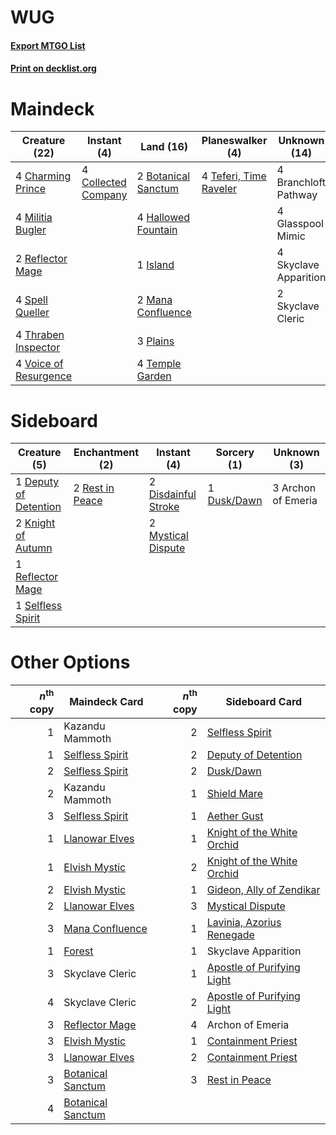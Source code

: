 # WUG

#### [Export MTGO List](../collection/WUG/WUG.txt)
#### [Print on decklist.org](http://decklist.org/?deckmain=2%09Botanical%20Sanctum%0A4%09Branchloft%20Pathway%0A4%09Charming%20Prince%0A4%09Collected%20Company%0A4%09Glasspool%20Mimic%0A4%09Hallowed%20Fountain%0A1%09Island%0A2%09Mana%20Confluence%0A4%09Militia%20Bugler%0A3%09Plains%0A2%09Reflector%20Mage%0A4%09Skyclave%20Apparition%0A2%09Skyclave%20Cleric%0A4%09Spell%20Queller%0A4%09Teferi,%20Time%20Raveler%0A4%09Temple%20Garden%0A4%09Thraben%20Inspector%0A4%09Voice%20of%20Resurgence&deckside=3%09Archon%20of%20Emeria%0A1%09Deputy%20of%20Detention%0A2%09Disdainful%20Stroke%0A1%09Dusk/Dawn%0A2%09Knight%20of%20Autumn%0A2%09Mystical%20Dispute%0A1%09Reflector%20Mage%0A2%09Rest%20in%20Peace%0A1%09Selfless%20Spirit)
# Maindeck

|                                         Creature (22)                                          |                                         Instant (4)                                          |                                          Land (16)                                           |                                        Planeswalker (4)                                         |    Unknown (14)     |
|------------------------------------------------------------------------------------------------|----------------------------------------------------------------------------------------------|----------------------------------------------------------------------------------------------|-------------------------------------------------------------------------------------------------|---------------------|
|4 [Charming Prince](http://gatherer.wizards.com/Pages/Card/Details.aspx?multiverseid=472970)    |4 [Collected Company](http://gatherer.wizards.com/Pages/Card/Details.aspx?multiverseid=394519)|2 [Botanical Sanctum](http://gatherer.wizards.com/Pages/Card/Details.aspx?multiverseid=417817)|4 [Teferi, Time Raveler](http://gatherer.wizards.com/Pages/Card/Details.aspx?multiverseid=461148)|4 Branchloft Pathway |
|4 [Militia Bugler](http://gatherer.wizards.com/Pages/Card/Details.aspx?multiverseid=447165)     |                                                                                              |4 [Hallowed Fountain](http://gatherer.wizards.com/Pages/Card/Details.aspx?multiverseid=97071) |                                                                                                 |4 Glasspool Mimic    |
|2 [Reflector Mage](http://gatherer.wizards.com/Pages/Card/Details.aspx?multiverseid=407667)     |                                                                                              |1 [Island](http://gatherer.wizards.com/Pages/Card/Details.aspx?multiverseid=439857)           |                                                                                                 |4 Skyclave Apparition|
|4 [Spell Queller](http://gatherer.wizards.com/Pages/Card/Details.aspx?multiverseid=414494)      |                                                                                              |2 [Mana Confluence](http://gatherer.wizards.com/Pages/Card/Details.aspx?multiverseid=409573)  |                                                                                                 |2 Skyclave Cleric    |
|4 [Thraben Inspector](http://gatherer.wizards.com/Pages/Card/Details.aspx?multiverseid=409784)  |                                                                                              |3 [Plains](http://gatherer.wizards.com/Pages/Card/Details.aspx?multiverseid=439856)           |                                                                                                 |                     |
|4 [Voice of Resurgence](http://gatherer.wizards.com/Pages/Card/Details.aspx?multiverseid=368951)|                                                                                              |4 [Temple Garden](http://gatherer.wizards.com/Pages/Card/Details.aspx?multiverseid=405112)    |                                                                                                 |                     |


# Sideboard

|                                          Creature (5)                                          |                                     Enchantment (2)                                      |                                         Instant (4)                                          |                                     Sorcery (1)                                      |   Unknown (3)    |
|------------------------------------------------------------------------------------------------|------------------------------------------------------------------------------------------|----------------------------------------------------------------------------------------------|--------------------------------------------------------------------------------------|------------------|
|1 [Deputy of Detention](http://gatherer.wizards.com/Pages/Card/Details.aspx?multiverseid=457309)|2 [Rest in Peace](http://gatherer.wizards.com/Pages/Card/Details.aspx?multiverseid=442021)|2 [Disdainful Stroke](http://gatherer.wizards.com/Pages/Card/Details.aspx?multiverseid=420705)|1 [Dusk/Dawn](http://gatherer.wizards.com/Pages/Card/Details.aspx?multiverseid=426912)|3 Archon of Emeria|
|2 [Knight of Autumn](http://gatherer.wizards.com/Pages/Card/Details.aspx?multiverseid=452933)   |                                                                                          |2 [Mystical Dispute](http://gatherer.wizards.com/Pages/Card/Details.aspx?multiverseid=473020) |                                                                                      |                  |
|1 [Reflector Mage](http://gatherer.wizards.com/Pages/Card/Details.aspx?multiverseid=407667)     |                                                                                          |                                                                                              |                                                                                      |                  |
|1 [Selfless Spirit](http://gatherer.wizards.com/Pages/Card/Details.aspx?multiverseid=414332)    |                                                                                          |                                                                                              |                                                                                      |                  |


# Other Options

|*n*<sup>th</sup> copy|                                       Maindeck Card                                        |*n*<sup>th</sup> copy|                                           Sideboard Card                                            |
|--------------------:|--------------------------------------------------------------------------------------------|--------------------:|-----------------------------------------------------------------------------------------------------|
|                    1|Kazandu Mammoth                                                                             |                    2|[Selfless Spirit](http://gatherer.wizards.com/Pages/Card/Details.aspx?multiverseid=414332)           |
|                    1|[Selfless Spirit](http://gatherer.wizards.com/Pages/Card/Details.aspx?multiverseid=414332)  |                    2|[Deputy of Detention](http://gatherer.wizards.com/Pages/Card/Details.aspx?multiverseid=457309)       |
|                    2|[Selfless Spirit](http://gatherer.wizards.com/Pages/Card/Details.aspx?multiverseid=414332)  |                    2|[Dusk/Dawn](http://gatherer.wizards.com/Pages/Card/Details.aspx?multiverseid=426912)                 |
|                    2|Kazandu Mammoth                                                                             |                    1|[Shield Mare](http://gatherer.wizards.com/Pages/Card/Details.aspx?multiverseid=447173)               |
|                    3|[Selfless Spirit](http://gatherer.wizards.com/Pages/Card/Details.aspx?multiverseid=414332)  |                    1|[Aether Gust](http://gatherer.wizards.com/Pages/Card/Details.aspx?multiverseid=466796)               |
|                    1|[Llanowar Elves](http://gatherer.wizards.com/Pages/Card/Details.aspx?multiverseid=129626)   |                    1|[Knight of the White Orchid](http://gatherer.wizards.com/Pages/Card/Details.aspx?multiverseid=178094)|
|                    1|[Elvish Mystic](http://gatherer.wizards.com/Pages/Card/Details.aspx?multiverseid=389499)    |                    2|[Knight of the White Orchid](http://gatherer.wizards.com/Pages/Card/Details.aspx?multiverseid=178094)|
|                    2|[Elvish Mystic](http://gatherer.wizards.com/Pages/Card/Details.aspx?multiverseid=389499)    |                    1|[Gideon, Ally of Zendikar](http://gatherer.wizards.com/Pages/Card/Details.aspx?multiverseid=401897)  |
|                    2|[Llanowar Elves](http://gatherer.wizards.com/Pages/Card/Details.aspx?multiverseid=129626)   |                    3|[Mystical Dispute](http://gatherer.wizards.com/Pages/Card/Details.aspx?multiverseid=473020)          |
|                    3|[Mana Confluence](http://gatherer.wizards.com/Pages/Card/Details.aspx?multiverseid=409573)  |                    1|[Lavinia, Azorius Renegade](http://gatherer.wizards.com/Pages/Card/Details.aspx?multiverseid=457333) |
|                    1|[Forest](http://gatherer.wizards.com/Pages/Card/Details.aspx?multiverseid=439860)           |                    1|Skyclave Apparition                                                                                  |
|                    3|Skyclave Cleric                                                                             |                    1|[Apostle of Purifying Light](http://gatherer.wizards.com/Pages/Card/Details.aspx?multiverseid=466760)|
|                    4|Skyclave Cleric                                                                             |                    2|[Apostle of Purifying Light](http://gatherer.wizards.com/Pages/Card/Details.aspx?multiverseid=466760)|
|                    3|[Reflector Mage](http://gatherer.wizards.com/Pages/Card/Details.aspx?multiverseid=407667)   |                    4|Archon of Emeria                                                                                     |
|                    3|[Elvish Mystic](http://gatherer.wizards.com/Pages/Card/Details.aspx?multiverseid=389499)    |                    1|[Containment Priest](http://gatherer.wizards.com/Pages/Card/Details.aspx?multiverseid=389470)        |
|                    3|[Llanowar Elves](http://gatherer.wizards.com/Pages/Card/Details.aspx?multiverseid=129626)   |                    2|[Containment Priest](http://gatherer.wizards.com/Pages/Card/Details.aspx?multiverseid=389470)        |
|                    3|[Botanical Sanctum](http://gatherer.wizards.com/Pages/Card/Details.aspx?multiverseid=417817)|                    3|[Rest in Peace](http://gatherer.wizards.com/Pages/Card/Details.aspx?multiverseid=442021)             |
|                    4|[Botanical Sanctum](http://gatherer.wizards.com/Pages/Card/Details.aspx?multiverseid=417817)|                     |                                                                                                     |

